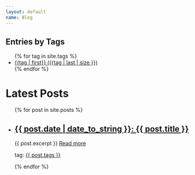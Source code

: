 ```yaml
---
layout: default
name: Blog
---
```


<h2 class="widget-title">Entries by Tags</h2>
<ul>
{% for tag in site.tags %}
<li><a href="/Ivan-Hanigan-CV/tag/{{tag | first}}">{{tag | first}} ({{tag | last | size }})</a></li>
{% endfor %}
<div class="clear"></div>
</ul>

<h1>Latest Posts</h1>


<ul>
  {% for post in site.posts %}
    <li>
      <!-- <h2><a href="https://ivanhanigan.github.io/Ivan-Hanigan-CV{{ post.url }}">{{  post.title }}</a></h2> -->
      <h2><a href="/Ivan-Hanigan-CV{{ post.url }}">{{ post.date | date_to_string }}: {{  post.title }}</a></h2> 
      {{ post.excerpt }} 
      <a href="/Ivan-Hanigan-CV{{ post.url }}">Read more</a>
      <p></p>
      tag: <a href="/Ivan-Hanigan-CV/tag/{{ post.tags }}">{{ post.tags }}</a>
<P></P>
    </li>
  {% endfor %}
  

</ul>

